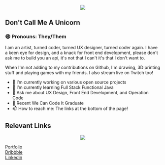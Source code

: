 
<p align="center">
<img src="https://user-images.githubusercontent.com/7386887/144729891-1fd2eb18-455b-40b7-93bd-3743e6aabdbe.png">
</p>

## Don't Call Me A Unicorn

### 😄 Pronouns: They/Them
I am an artist, turned coder, turned UX designer, turned coder again. I have a keen eye for design, and a knack for front end development, please don't ask me to build you an api, it's not that I can't it's that I don't want to.

When I'm not adding to my contributions on Github, I'm drawing, 3D printing stuff and playing games with my friends. I also stream live on Twitch too!



- 🔭 I’m currently working on various open source projects 
- 🌱 I’m currently learning Full Stack Functional Java
- 💬 Ask me about UX Design, Front End Development, and Operation Code
- 🔭 Recent We Can Code It Graduate
- 📫 How to reach me: The links at the bottom of the page!



## Relevant Links
<p align="center">
<img src="https://user-images.githubusercontent.com/7386887/144730310-333325e2-8dc4-495a-bd46-4db3c6d995b6.png">
</p>

[Portfolio](http://krystynaewing.com)<br>
[Dribbble](https://dribbble.com/KrystynaEwing789)<br>
[Linkedin](https://www.linkedin.com/in/krewing/)



<!--
**Wimsy113/wimsy113** is a ✨ _special_ ✨ repository because its `README.md` (this file) appears on your GitHub profile.

Here are some ideas to get you started:

- 🔭 I’m currently working on ...
- 🌱 I’m currently learning ...
- 👯 I’m looking to collaborate on ...
- 🤔 I’m looking for help with ...
- 💬 Ask me about ...
- 📫 How to reach me: ...
- 😄 Pronouns: ...
- ⚡ Fun fact: ...
-->
